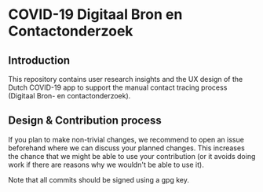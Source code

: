 # COVID-19 Digitaal Bron en Contactonderzoek

## Introduction
This repository contains user research insights and the UX design of the Dutch COVID-19 app to support the manual contact tracing process (Digitaal Bron- en contactonderzoek).

## Design & Contribution process

If you plan to make non-trivial changes, we recommend to open an issue beforehand where we can discuss your planned changes.
This increases the chance that we might be able to use your contribution (or it avoids doing work if there are reasons why we wouldn't be able to use it).

Note that all commits should be signed using a gpg key.
